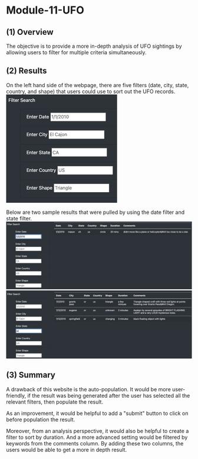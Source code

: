 # Module-11-UFO

## (1) Overview 
The objective is to provide a more in-depth analysis of UFO sightings by allowing users to filter for multiple criteria simultaneously. 

## (2) Results                                                                           
On the left hand side of the webpage, there are five filters (date, city, state, country, and shape) that users could use to sort out the UFO records. 
![image](https://github.com/sunnycywong/Module-11-UFO/blob/main/Filters.png)

Below are two sample results that were pulled by using the date filter and state filter.
![image](https://github.com/sunnycywong/Module-11-UFO/blob/main/Enter%20Date.png)
![image](https://github.com/sunnycywong/Module-11-UFO/blob/main/Enter%20State.png)



## (3) Summary    
A drawback of this website is the auto-population. It would be more user-friendly, if the result was being generated after the user has selected all the relevant filters, then populate the result. 

As an improvement, it would be helpful to add a "submit" button to click on before population the result. 

Moreover, from an analysis perspective, it would also be helpful to create a filter to sort by duration. And a more advanced setting would be filtered by keywords from the comments column. By adding these two columns, the users would be able to get a more in depth result. 
